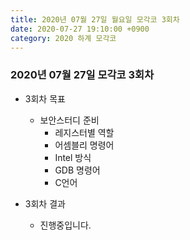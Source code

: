 ```yaml
---
title: 2020년 07월 27일 월요일 모각코 3회차
date: 2020-07-27 19:10:00 +0900
category: 2020 하계 모각코
---
```


### 2020년 07월 27일 모각코 3회차   

* 3회차 목표  
	* 보안스터디 준비   
	 	* 레지스터별 역할   
		* 어셈블리 명령어   
		* Intel 방식   
		* GDB 명령어   
		* C언어   

* 3회차 결과   
	* 진행중입니다.
